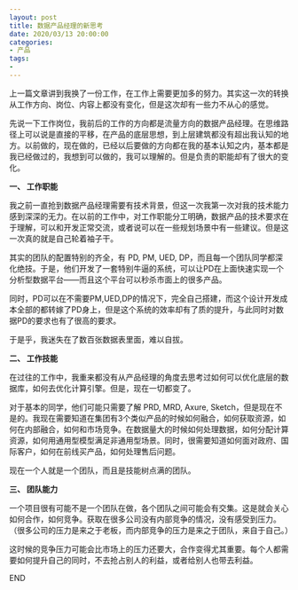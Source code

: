 ```yaml
---
layout: post
title: 数据产品经理的新思考
date: 2020/03/13 20:00:00
categories:
- 产品
tags:
- 
---
```


上一篇文章讲到我换了一份工作，在工作上需要更加多的努力。其实这一次的转换从工作方向、岗位、内容上都没有变化，但是这次却有一些力不从心的感觉。

先说一下工作岗位，我前后的工作的方向都是流量方向的数据产品经理。在思维路径上可以说是直接的平移，在产品的底层思想，到上层建筑都没有超出我认知的地方。以前做的，现在做的，已经以后要做的方向都在我的基本认知之内，基本都是我已经做过的，我想到可以做的，我可以理解的。但是负责的职能却有了很大的变化。

**一、 工作职能**

我之前一直抢到数据产品经理需要有技术背景，但这一次我第一次对我的技术能力感到深深的无力。在以前的工作中，对工作职能分工明确，数据产品的技术要求在于理解，可以和开发正常交流，或者说可以在一些规划场景中有一些建议。但是这一次真的就是自己轮着袖子干。

其实的团队的配置特别的齐全，有 PD, PM, UED, DP，而且每一个团队同学都深化绝技。于是，他们开发了一套特别牛逼的系统，可以让PD在上面快速实现一个分析型数据平台——而且这个平台可以秒杀市面上的很多产品。

同时，PD可以在不需要PM,UED,DP的情况下，完全自己搭建，而这个设计开发成本全部的都转嫁了PD身上，但是这个系统的效率却有了质的提升，与此同时对数据PD的要求也有了很高的要求。

于是乎，我迷失在了数百张数据表里面，难以自拔。

**二、 工作技能**

在过往的工作中，我重来都没有从产品经理的角度去思考过如何可以优化底层的数据库，如何去优化计算引擎。但是，现在一切都变了。

对于基本的同学，他们可能只需要了解 PRD, MRD, Axure, Sketch，但是现在不是的。我现在需要知道在集团有3个类似产品的时候如何融合，如何获取资源，如何在内部融合，如何和市场竞争。在数据量大的时候如何处理数据，如何分配计算资源，如何用通用型模型满足非通用型场景。同时，很需要知道如何面对政府、国际客户，如何在前线买产品，如何处理售后问题。

现在一个人就是一个团队，而且是技能树点满的团队。

**三、 团队能力**

一个项目很有可能不是一个团队在做，各个团队之间可能会有交集。这是就会关心如何合作，如何竞争。获取在很多公司没有内部竞争的情况，没有感受到压力。（很多公司的压力是来之于老板，而内部竞争的压力是来之于团队，来自于自己。）

这时候的竞争压力可能会比市场上的压力还要大，合作变得尤其重要。每个人都需要如何提升自己的同时，不去抢占别人的利益，或者给别人也带去利益。

END